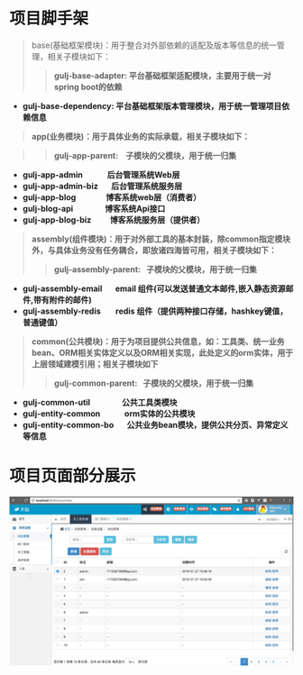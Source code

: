 # 项目脚手架
> base(基础框架模块)：用于整合对外部依赖的适配及版本等信息的统一管理，相关子模块如下：
>>  <strong>gulj-base-adapter<strong>: 平台基础框架适配模块，主要用于统一对spring boot的依赖
>>> 
* <strong>gulj-base-dependency<strong>: 平台基础框架版本管理模块，用于统一管理项目依赖信息

> app(业务模块)：用于具体业务的实际承载，相关子模块如下：

>>  <strong>gulj-app-parent<strong>:   &nbsp;&nbsp; 子模块的父模块，用于统一归集
>>>	
*  <strong>gulj-app-admin</strong>&nbsp;&nbsp;&nbsp;&nbsp;&nbsp;&nbsp;&nbsp;&nbsp;&nbsp;&nbsp;&nbsp;&nbsp;
		 后台管理系统Web层
*  <strong>gulj-app-admin-biz</strong>&nbsp;&nbsp;&nbsp;&nbsp;&nbsp;&nbsp;
		 后台管理系统服务层
* <strong>gulj-app-blog</strong>&nbsp;&nbsp;&nbsp;&nbsp;&nbsp;&nbsp;&nbsp;&nbsp;&nbsp;&nbsp;&nbsp;&nbsp;&nbsp;&nbsp;&nbsp;
	    博客系统web层（消费者）
*  <strong>gulj-blog-api</strong>&nbsp;&nbsp;&nbsp;&nbsp;&nbsp;&nbsp;&nbsp;&nbsp;&nbsp;&nbsp;&nbsp;&nbsp;&nbsp;&nbsp;&nbsp;&nbsp;
		 博客系统Api接口
* <strong>gulj-app-blog-biz</strong>&nbsp;&nbsp;&nbsp;&nbsp;&nbsp;&nbsp;&nbsp;&nbsp;&nbsp;
		 博客系统服务层（提供者）
		 
> assembly(组件模块)：用于对外部工具的基本封装，除common指定模块外，与具体业务没有任务耦合，即放诸四海皆可用，相关子模块如下：
>>  <strong>gulj-assembly-parent<strong>:  &nbsp;&nbsp;子模块的父模块，用于统一归集
>>>
*  <strong>gulj-assembly-email</strong>&nbsp;&nbsp;&nbsp;&nbsp;&nbsp;&nbsp;
		email 组件(可以发送普通文本邮件,嵌入静态资源邮件,带有附件的邮件)
* <strong>gulj-assembly-redis </strong>&nbsp;&nbsp;&nbsp;&nbsp;&nbsp;&nbsp;
	   redis 组件（提供两种接口存储，hashkey键值，普通键值）

> common(公共模块)：用于为项目提供公共信息，如：工具类、统一业务bean、ORM相关实体定义以及ORM相关实现，此处定义的orm实体，用于上层领域建模引用；相关子模块如下
>>  <strong>gulj-common-parent<strong>:  &nbsp;&nbsp;子模块的父模块，用于统一归集
>>>
*  <strong>gulj-common-util</strong>&nbsp;&nbsp;&nbsp;&nbsp;&nbsp;&nbsp;&nbsp;&nbsp;&nbsp;&nbsp;&nbsp;&nbsp;&nbsp;&nbsp;&nbsp;&nbsp;
		公共工具类模块
* <strong>gulj-entity-common</strong>&nbsp;&nbsp;&nbsp;&nbsp;&nbsp;&nbsp;&nbsp;&nbsp;&nbsp;&nbsp;&nbsp;&nbsp;
	   orm实体的公共模块
* <strong>gulj-entity-common-bo</strong>&nbsp;&nbsp;&nbsp;&nbsp;&nbsp;&nbsp;
	   公共业务bean模块，提供公共分页、异常定义等信息


# 项目页面部分展示
![image](https://github.com/gulijian/joingu/blob/master/screenshots/1.jpeg)


